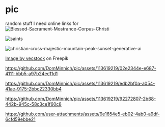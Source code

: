 # pic

random stuff I need online links for
![Blessed-Sacrament-Mostrance-Corpus-Christi](https://github.com/DomMinnich/pic/assets/113619219/653170e8-b2a1-461d-bc32-d28da8f23093)


![saints](https://github.com/DomMinnich/pic/assets/113619219/83092f01-f9b6-4628-a4d1-97e15f3878c5)


![christian-cross-majestic-mountain-peak-sunset-generative-ai](https://github.com/DomMinnich/pic/assets/113619219/e4b5e5a2-9aec-4f77-a48a-6a0602d746d6)

<a href="https://www.freepik.com/free-photo/christian-cross-majestic-mountain-peak-sunset-generative-ai_41217478.htm#query=cross%20wallpaper&position=0&from_view=keyword&track=ais&uuid=c1dda521-9181-4f36-8499-2d036705e9eb">Image by vecstock</a> on Freepik


https://github.com/DomMinnich/pic/assets/113619219/02e2344e-e687-4111-bbb5-a97b24ec11d1


https://github.com/DomMinnich/pic/assets/113619219/edb2bf0a-a054-41ae-9175-2bbc22330bb4



https://github.com/DomMinnich/pic/assets/113619219/92272807-2b68-442b-945c-58c3ce1f60c8





https://github.com/user-attachments/assets/9e1654e5-eb02-4ab0-a9df-6cfd59ebbe21


